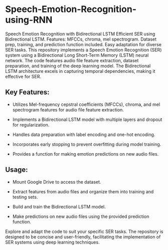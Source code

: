 # Speech-Emotion-Recognition-using-RNN
Speech Emotion Recognition with Bidirectional LSTM  Efficient SER using Bidirectional LSTM. Features: MFCCs, chroma, mel spectrogram. Dataset prep, training, and prediction function included. Easy adaptation for diverse SER tasks.
This repository implements a Speech Emotion Recognition (SER) system using a Bidirectional Long Short-Term Memory (LSTM) neural network. The code features audio file feature extraction, dataset preparation, and training of the deep learning model. The Bidirectional LSTM architecture excels in capturing temporal dependencies, making it effective for SER.

## Key Features:

- Utilizes Mel-frequency cepstral coefficients (MFCCs), chroma, and mel spectrogram features for audio file feature extraction.

- Implements a Bidirectional LSTM model with multiple layers and dropout for regularization.

- Handles data preparation with label encoding and one-hot encoding.

- Incorporates early stopping to prevent overfitting during model training.

- Provides a function for making emotion predictions on new audio files.

## Usage:

- Mount Google Drive to access the dataset.

- Extract features from audio files and organize them into training and testing sets.

- Build and train the Bidirectional LSTM model.

- Make predictions on new audio files using the provided prediction function.

Explore and adapt the code to suit your specific SER tasks. The repository is designed to be concise and user-friendly, facilitating the implementation of SER systems using deep learning techniques.

